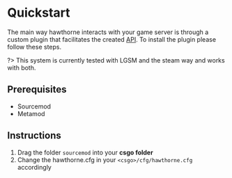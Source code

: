 # Quickstart

The main way hawthorne interacts with your game server is through a custom plugin that facilitates the created [API][1]. To install the plugin please follow these steps.

?> This system is currently tested with LGSM and the steam way and works with both.

## Prerequisites 
- Sourcemod
- Metamod

## Instructions
1. Drag the folder `sourcemod` into your **csgo folder**
2. Change the hawthorne.cfg in your `<csgo>/cfg/hawthorne.cfg` accordingly

[1]:	api/quickstart.md